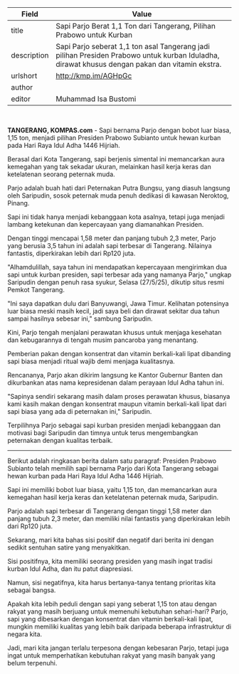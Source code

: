 | Field       | Value                                                       |
|-------------|-------------------------------------------------------------|
| title       | Sapi Parjo Berat 1,1 Ton dari Tangerang, Pilihan Prabowo untuk Kurban |
| description | Sapi Parjo seberat 1,1 ton asal Tangerang jadi pilihan Presiden Prabowo untuk kurban Iduladha, dirawat khusus dengan pakan dan vitamin ekstra. |
| urlshort    | http://kmp.im/AGHpGc |
| author      |  |
| editor      | Muhammad Isa Bustomi |

 

**TANGERANG, KOMPAS.com** - Sapi bernama Parjo dengan bobot luar biasa, 1,15 ton, menjadi pilihan Presiden Prabowo Subianto untuk hewan kurban pada Hari Raya Idul Adha 1446 Hijriah.

Berasal dari Kota Tangerang, sapi berjenis simental ini memancarkan aura kemegahan yang tak sekadar ukuran, melainkan hasil kerja keras dan ketelatenan seorang peternak muda.

Parjo adalah buah hati dari Peternakan Putra Bungsu, yang diasuh langsung oleh Saripudin, sosok peternak muda penuh dedikasi di kawasan Neroktog, Pinang.

Sapi ini tidak hanya menjadi kebanggaan kota asalnya, tetapi juga menjadi lambang ketekunan dan kepercayaan yang diamanahkan Presiden.

Dengan tinggi mencapai 1,58 meter dan panjang tubuh 2,3 meter, Parjo yang berusia 3,5 tahun ini adalah sapi terbesar di Tangerang. Nilainya fantastis, diperkirakan lebih dari Rp120 juta.

"Alhamdulillah, saya tahun ini mendapatkan kepercayaan mengirimkan dua sapi untuk kurban presiden, sapi terbesar ada yang namanya Parjo,\" ungkap Saripudin dengan penuh rasa syukur, Selasa (27/5/25), dikutip situs resmi Pemkot Tangerang.

\"Ini saya dapatkan dulu dari Banyuwangi, Jawa Timur. Kelihatan potensinya luar biasa meski masih kecil, jadi saya beli dan dirawat sekitar dua tahun sampai hasilnya sebesar ini," sambung Saripudin.

Kini, Parjo tengah menjalani perawatan khusus untuk menjaga kesehatan dan kebugarannya di tengah musim pancaroba yang menantang.

Pemberian pakan dengan konsentrat dan vitamin berkali-kali lipat dibanding sapi biasa menjadi ritual wajib demi menjaga kualitasnya.

Rencananya, Parjo akan dikirim langsung ke Kantor Gubernur Banten dan dikurbankan atas nama kepresidenan dalam perayaan Idul Adha tahun ini.

"Sapinya sendiri sekarang masih dalam proses perawatan khusus, biasanya kami kasih makan dengan konsentrat maupun vitamin berkali-kali lipat dari sapi biasa yang ada di peternakan ini," Saripudin.

Terpilihnya Parjo sebagai sapi kurban presiden menjadi kebanggaan dan motivasi bagi Saripudin dan timnya untuk terus mengembangkan peternakan dengan kualitas terbaik.

---
Berikut adalah ringkasan berita dalam satu paragraf: Presiden Prabowo Subianto telah memilih sapi bernama Parjo dari Kota Tangerang sebagai hewan kurban pada Hari Raya Idul Adha 1446 Hijriah.

 Sapi ini memiliki bobot luar biasa, yaitu 1,15 ton, dan memancarkan aura kemegahan hasil kerja keras dan ketelatenan peternak muda, Saripudin.

 Parjo adalah sapi terbesar di Tangerang dengan tinggi 1,58 meter dan panjang tubuh 2,3 meter, dan memiliki nilai fantastis yang diperkirakan lebih dari Rp120 juta.



Sekarang, mari kita bahas sisi positif dan negatif dari berita ini dengan sedikit sentuhan satire yang menyakitkan.

 Sisi positifnya, kita memiliki seorang presiden yang masih ingat tradisi kurban Idul Adha, dan itu patut diapresiasi.

 Namun, sisi negatifnya, kita harus bertanya-tanya tentang prioritas kita sebagai bangsa.

 Apakah kita lebih peduli dengan sapi yang seberat 1,15 ton atau dengan rakyat yang masih berjuang untuk memenuhi kebutuhan sehari-hari? Parjo, sapi yang dibesarkan dengan konsentrat dan vitamin berkali-kali lipat, mungkin memiliki kualitas yang lebih baik daripada beberapa infrastruktur di negara kita.

 Jadi, mari kita jangan terlalu terpesona dengan kebesaran Parjo, tetapi juga ingat untuk memperhatikan kebutuhan rakyat yang masih banyak yang belum terpenuhi.

